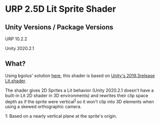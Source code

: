 # URP 2.5D Lit Sprite Shader

## Unity Versions / Package Versions
URP 10.2.2

Unity 2020.2.1

## What?
Using bgolus' solution [here](https://forum.unity.com/threads/problem-solving-2d-billboard-sprites-clipping-into-3d-environment.680374/), this shader is based on [Unity's 2019.3release Lit.shader](https://github.com/Unity-Technologies/Graphics/blob/release2019.3/com.unity.render-pipelines.universal/Shaders/Lit.shader).

The shader gives 2D Sprites a Lit behavior (Unity 2020.2.1 doesn't have a built-in Lit 2D shader in 3D environments) and rewrites their clip space depth as if the sprite were vertical<sup>[1](#myfootnote1)</sup> so it won't clip into 3D elements when using a skewed orthographic camera.

<a name="myfootnote1">1</a>: Based on a nearly vertical plane at the sprite's origin.